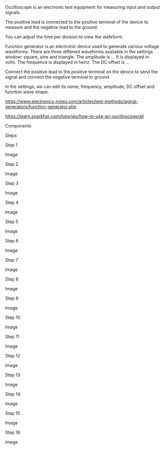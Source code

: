 Occilloscope is an electronic test equipment for measuring input and output signals.

The positive lead is connected to the positive terminal of the device to measure and the negative lead to the ground.

You can adjust the time per division to view the wafeform. 

Function generator is an electronic device used to generate various voltage waveforms. There are three different waveforms available in the settings window: square, sine and triangle. The amplitude is ... It is displayed in volts. The frequence is displayed in hertz. The DC offset is ...

Connect the positive lead to the positive terminal on the device to send the signal and connect the negative terminal to ground.

In the settings, we can edit its name, frequency, amplitude, DC offset and function wave shape.

https://www.electronics-notes.com/articles/test-methods/signal-generators/function-generator.php

https://learn.sparkfun.com/tutorials/how-to-use-an-oscilloscope/all

Components

Steps

Step 1


Image

Step 2


Image

Step 3


Image

Step 4


Image

Step 5


Image

Step 6


Image

Step 7


Image

Step 8


Image

Step 9


Image

Step 10


Image

Step 11


Image

Step 12


Image

Step 13


Image

Step 14


Image

Step 15


Image

Step 16


Image